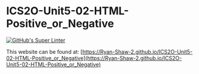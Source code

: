 # ICS2O-Unit5-02-HTML-Positive_or_Negative
[![GitHub's Super Linter](https://github.com/Ryan-Shaw-2/ICS2O-Unit5-02-HTML-Positive_or_Negative/workflows/GitHub's%20Super%20Linter/badge.svg)](https://github.com/Ryan-Shaw-2/ICS2O-Unit5-02-HTML-Positive_or_Negative/actions)

This website can be found at: [https://Ryan-Shaw-2.github.io/ICS2O-Unit5-02-HTML-Positive_or_Negative](https://Ryan-Shaw-2.github.io/ICS2O-Unit5-02-HTML-Positive_or_Negative)
